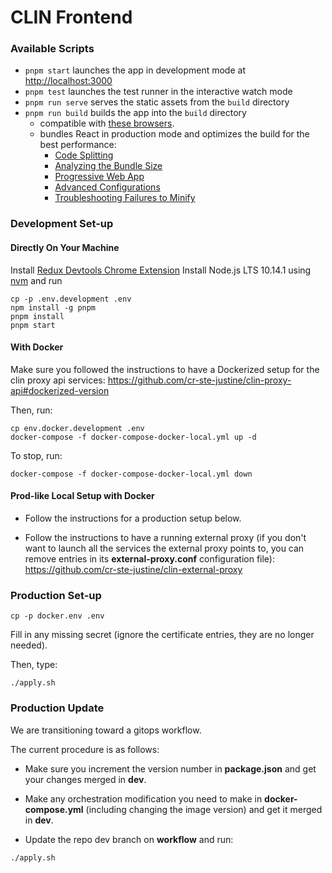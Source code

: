 # CLIN Frontend

### Available Scripts

* `pnpm start` launches the app in development mode at [http://localhost:3000](http://localhost:3000)
* `pnpm test` launches the test runner in the interactive watch mode
* `pnpm run serve` serves the static assets from the `build` directory
* `pnpm run build` builds the app into the `build` directory
  * compatible with [these browsers](https://browserl.ist/?q=last+3+version%2C+not+op_mini+all%2C+not+%3C+1%25).<br>
  * bundles React in production mode and optimizes the build for the best performance:
    * [Code Splitting](https://facebook.github.io/create-react-app/docs/code-splitting)
    * [Analyzing the Bundle Size](https://facebook.github.io/create-react-app/docs/analyzing-the-bundle-size)
    * [Progressive Web App](https://facebook.github.io/create-react-app/docs/making-a-progressive-web-app)
    * [Advanced Configurations](https://facebook.github.io/create-react-app/docs/advanced-configuration)
    * [Troubleshooting Failures to Minify](https://facebook.github.io/create-react-app/docs/troubleshooting#npm-run-build-fails-to-minify)

### Development Set-up

#### Directly On Your Machine

Install [Redux Devtools Chrome Extension](https://chrome.google.com/webstore/detail/redux-devtools/lmhkpmbekcpmknklioeibfkpmmfibljd?hl=en)
Install Node.js LTS 10.14.1 using [nvm](https://github.com/creationix/nvm/blob/master/README.md) and run
```
cp -p .env.development .env
npm install -g pnpm
pnpm install
pnpm start
```

#### With Docker

Make sure you followed the instructions to have a Dockerized setup for the clin proxy api services: https://github.com/cr-ste-justine/clin-proxy-api#dockerized-version

Then, run:

```
cp env.docker.development .env
docker-compose -f docker-compose-docker-local.yml up -d
```

To stop, run:

```
docker-compose -f docker-compose-docker-local.yml down
```

#### Prod-like Local Setup with Docker

- Follow the instructions for a production setup below.

- Follow the instructions to have a running external proxy (if you don't want to launch all the services the external proxy points to, you can remove entries in its **external-proxy.conf** configuration file): https://github.com/cr-ste-justine/clin-external-proxy

### Production Set-up

`cp -p docker.env .env`

Fill in any missing secret (ignore the certificate entries, they are no longer needed).

Then, type:

```
./apply.sh
```

### Production Update

We are transitioning toward a gitops workflow. 

The current procedure is as follows:

- Make sure you increment the version number in **package.json** and get your changes merged in **dev**.

- Make any orchestration modification you need to make in **docker-compose.yml** (including changing the image version) and get it merged in **dev**.

- Update the repo dev branch on **workflow** and run:

```
./apply.sh
```